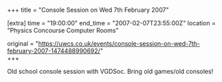 +++
title = "Console Session on Wed 7th February 2007"

[extra]
time = "19:00:00"
end_time = "2007-02-07T23:55:00Z"
location = "Physics Concourse Computer Rooms"

original = "https://uwcs.co.uk/events/console-session-on-wed-7th-february-2007-1474488990692/"    
+++

Old school console session with VGDSoc. Bring old games/old consoles\!

